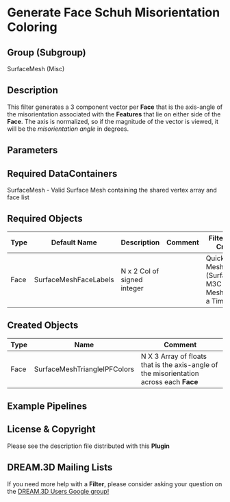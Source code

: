 Generate Face Schuh Misorientation Coloring 
======================

## Group (Subgroup) ##

SurfaceMesh (Misc)

## Description ##

This filter generates a 3 component vector per **Face** that is the axis-angle of the misorientation associated with the **Features** that lie on either side of the **Face**.  The axis is normalized, so if the magnitude of the vector is viewed, it will be the *misorientation angle* in degrees.


## Parameters ##

## Required DataContainers ##

SurfaceMesh - Valid Surface Mesh containing the shared vertex array and face list


## Required Objects ##

| Type | Default Name | Description | Comment | Filters Known to Create Data |
|------|--------------|-------------|---------|-------|
| Face | SurfaceMeshFaceLabels | N x 2 Col of signed integer |  | Quick Surface Mesh (SurfaceMeshing), M3C Surface Meshing (Slice at a Time) |


## Created Objects ##

| Type | Name | Comment |
|------|------|---------|
| Face | SurfaceMeshTriangleIPFColors | N X 3 Array of floats that is the axis-angle of the misorientation across each **Face** |



## Example Pipelines ##



## License & Copyright ##

Please see the description file distributed with this **Plugin**

## DREAM.3D Mailing Lists ##

If you need more help with a **Filter**, please consider asking your question on the [DREAM.3D Users Google group!](https://groups.google.com/forum/?hl=en#!forum/dream3d-users)


